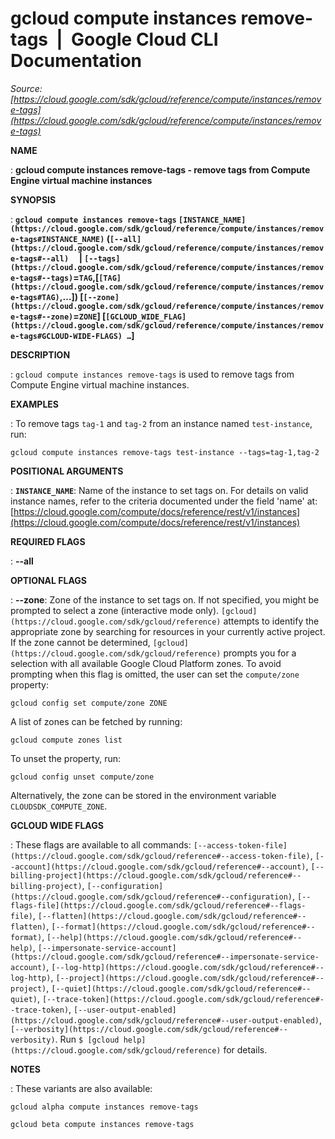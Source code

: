 # gcloud compute instances remove-tags  |  Google Cloud CLI Documentation

*Source: [https://cloud.google.com/sdk/gcloud/reference/compute/instances/remove-tags](https://cloud.google.com/sdk/gcloud/reference/compute/instances/remove-tags)*

**NAME**

: **gcloud compute instances remove-tags - remove tags from Compute Engine virtual machine instances**

**SYNOPSIS**

: **`gcloud compute instances remove-tags` `[INSTANCE_NAME](https://cloud.google.com/sdk/gcloud/reference/compute/instances/remove-tags#INSTANCE_NAME)` (`[--all](https://cloud.google.com/sdk/gcloud/reference/compute/instances/remove-tags#--all)`     | `[--tags](https://cloud.google.com/sdk/gcloud/reference/compute/instances/remove-tags#--tags)`=`TAG`,[`[TAG](https://cloud.google.com/sdk/gcloud/reference/compute/instances/remove-tags#TAG)`,…]) [`[--zone](https://cloud.google.com/sdk/gcloud/reference/compute/instances/remove-tags#--zone)`=`ZONE`] [`[GCLOUD_WIDE_FLAG](https://cloud.google.com/sdk/gcloud/reference/compute/instances/remove-tags#GCLOUD-WIDE-FLAGS) …`]**

**DESCRIPTION**

: `gcloud compute instances remove-tags` is used to remove tags from
Compute Engine virtual machine instances.

**EXAMPLES**

: To remove tags ``tag-1`` and
``tag-2`` from an instance named
``test-instance``, run:

```
gcloud compute instances remove-tags test-instance --tags=tag-1,tag-2
```

**POSITIONAL ARGUMENTS**

: **`INSTANCE_NAME`**:
Name of the instance to set tags on. For details on valid instance names, refer
to the criteria documented under the field 'name' at: [https://cloud.google.com/compute/docs/reference/rest/v1/instances](https://cloud.google.com/compute/docs/reference/rest/v1/instances)

**REQUIRED FLAGS**

: **--all**

**OPTIONAL FLAGS**

: **--zone**:
Zone of the instance to set tags on. If not specified, you might be prompted to
select a zone (interactive mode only). `[gcloud](https://cloud.google.com/sdk/gcloud/reference)` attempts to identify the
appropriate zone by searching for resources in your currently active project. If
the zone cannot be determined, `[gcloud](https://cloud.google.com/sdk/gcloud/reference)` prompts you for a selection with
all available Google Cloud Platform zones.
To avoid prompting when this flag is omitted, the user can set the
``compute/zone`` property:

```
gcloud config set compute/zone ZONE
```

A list of zones can be fetched by running:

```
gcloud compute zones list
```

To unset the property, run:

```
gcloud config unset compute/zone
```

Alternatively, the zone can be stored in the environment variable
``CLOUDSDK_COMPUTE_ZONE``.

**GCLOUD WIDE FLAGS**

: These flags are available to all commands: `[--access-token-file](https://cloud.google.com/sdk/gcloud/reference#--access-token-file)`,
`[--account](https://cloud.google.com/sdk/gcloud/reference#--account)`, `[--billing-project](https://cloud.google.com/sdk/gcloud/reference#--billing-project)`,
`[--configuration](https://cloud.google.com/sdk/gcloud/reference#--configuration)`,
`[--flags-file](https://cloud.google.com/sdk/gcloud/reference#--flags-file)`,
`[--flatten](https://cloud.google.com/sdk/gcloud/reference#--flatten)`, `[--format](https://cloud.google.com/sdk/gcloud/reference#--format)`, `[--help](https://cloud.google.com/sdk/gcloud/reference#--help)`, `[--impersonate-service-account](https://cloud.google.com/sdk/gcloud/reference#--impersonate-service-account)`,
`[--log-http](https://cloud.google.com/sdk/gcloud/reference#--log-http)`,
`[--project](https://cloud.google.com/sdk/gcloud/reference#--project)`, `[--quiet](https://cloud.google.com/sdk/gcloud/reference#--quiet)`, `[--trace-token](https://cloud.google.com/sdk/gcloud/reference#--trace-token)`, `[--user-output-enabled](https://cloud.google.com/sdk/gcloud/reference#--user-output-enabled)`,
`[--verbosity](https://cloud.google.com/sdk/gcloud/reference#--verbosity)`.
Run `$ [gcloud help](https://cloud.google.com/sdk/gcloud/reference)` for details.

**NOTES**

: These variants are also available:

```
gcloud alpha compute instances remove-tags
```

```
gcloud beta compute instances remove-tags
```